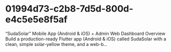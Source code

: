 # 01994d73-c2b8-7d5d-800d-e4c5e5e8f5af
“SudaSolar” Mobile App (Android &amp; iOS) + Admin Web Dashboard Overview  Build a production-ready Flutter app (Android &amp; iOS) called SudaSolar with a clean, simple solar-yellow theme, and a web-b...
